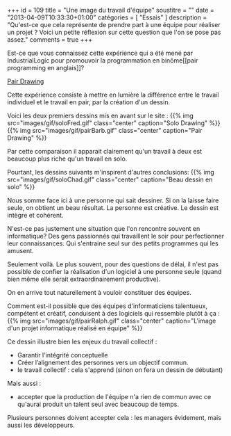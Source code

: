 +++
id = 109
title = "Une image du travail d'équipe"
soustitre = ""
date = "2013-04-09T10:33:30+01:00"
catégories = [ "Essais" ]
description = "Qu'est-ce que cela représente de prendre part à une équipe pour réaliser un projet ? Voici un petite réflexion sur cette question que l'on se pose pas assez."
comments = true
+++

<div class="chapo"></div>

Est-ce que vous connaissez cette expérience qui a été mené par IndustrialLogic pour promouvoir la programmation en binôme[[pair programming en anglais]]?

[Pair Drawing](http://industriallogic.com/games/pairdraw.html)

Cette expérience consiste à mettre en lumière la différence entre le travail individuel et le travail en pair, par la création d'un dessin.

Voici les deux premiers dessins mis en avant sur le site&nbsp;:
{{% img src="images/gif/soloFred.gif" class="center" caption="Solo Drawing" %}}{{% img src="images/gif/pairBarb.gif" class="center" caption="Pair Drawing" %}}

Par cette comparaison il apparait clairement qu'un travail à deux est beaucoup plus riche qu'un travail en solo.

Pourtant, les dessins suivants m'inspirent d'autres conclusions:
{{% img src="images/gif/soloChad.gif" class="center" caption="Beau dessin en solo" %}}

Nous somme face ici à une personne qui sait dessiner. Si on la laisse faire seule, on obtient un beau résultat. La personne est créative. Le dessin est intègre et cohérent.

N'est-ce pas justement une situation que l'on rencontre souvent en informatique? Des gens passionnés qui travaillent le soir pour perfectionner leur connaissances. Qui s'entraine seul sur des petits programmes qui les amusent.

Seulement voilà. Le plus souvent, pour des questions de délai, il n'est pas possible de confier la réalisation d'un logiciel à une personne seule (quand bien même elle serait extraordinairement productive).

On en arrive tout naturellement à vouloir constituer des équipes.

Comment est-il possible que des équipes d'informaticiens talentueux, compétent et créatif, conduisent à des logiciels qui ressemble plutôt à ça&nbsp;:
{{% img src="images/gif/pairRalph.gif" class="center" caption="L'image d'un projet informatique réalisé en équipe" %}}

Ce dessin illustre bien les enjeux du travail collectif&nbsp;:

- Garantir l'intégrité conceptuelle
- Créer l’alignement des personnes vers un objectif commun.
- le travail collectif&nbsp;: cela s'apprend (sinon on fera un dessin de débutant)

Mais aussi&nbsp;:

- accepter que la production de l'équipe n'a rien de commun avec ce qu'aurai produit un talent seul avec beaucoup de temps.

Plusieurs personnes doivent accepter cela&nbsp;: les managers évidement, mais aussi les développeurs.